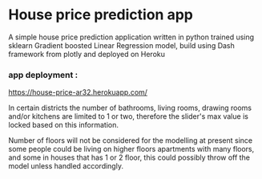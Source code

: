 # House price prediction app
A simple house price prediction application written in python trained using sklearn Gradient boosted Linear Regression model, build using Dash framework from plotly and deployed on Heroku

### app deployment : 
https://house-price-ar32.herokuapp.com/

In certain districts the number of bathrooms, living rooms, drawing rooms and/or kitchens are limited to 1 or two, therefore the slider's max value is locked based on this information.

Number of floors will not be considered for the modelling at present since some people could be living on higher floors apartments with many floors, and some in houses that has 1 or 2 floor, this could possibly throw off the model unless handled accordingly. 
